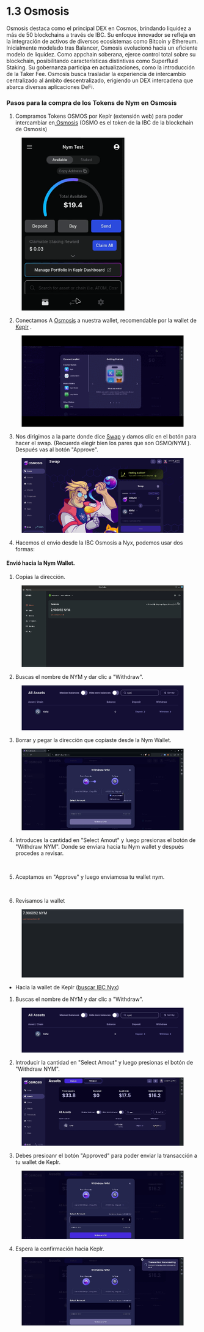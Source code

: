 # 1.3 Osmosis

Osmosis destaca como el principal DEX en Cosmos, brindando liquidez a más de 50 blockchains a través de IBC. Su enfoque innovador se refleja en la integración de activos de diversos ecosistemas como Bitcoin y Ethereum. Inicialmente modelado tras Balancer, Osmosis evolucionó hacia un eficiente modelo de liquidez. Como appchain soberana, ejerce control total sobre su blockchain, posibilitando características distintivas como Superfluid Staking. Su gobernanza participa en actualizaciones, como la introducción de la Taker Fee. Osmosis busca trasladar la experiencia de intercambio centralizado al ámbito descentralizado, erigiendo un DEX intercadena que abarca diversas aplicaciones DeFi.



### Pasos para la compra de los Tokens de Nym en Osmosis

1. Compramos Tokens OSMOS por Keplr (extensión web) para poder intercambiar en[ Osmosis](https://app.osmosis.zone/?from=OSMO\&to=NYM) (OSMO es el token de la IBC de la blockchain de Osmosis)

<figure><img src="../.gitbook/assets/Kazam_screencast_00008.gif" alt="" width="269"><figcaption></figcaption></figure>

2. Conectamos A [Osmosis](https://app.osmosis.zone/?from=OSMO\&to=NYM) a nuestra wallet, recomendable por la wallet de [Keplr](https://www.keplr.app/) .

<figure><img src="../.gitbook/assets/Conectar a keprl.gif" alt=""><figcaption></figcaption></figure>

3. Nos dirigimos a la parte donde dice [Swap](https://app.osmosis.zone/?to=NYM\&from=OSMO) y damos clic en el botón para hacer el swap. (Recuerda elegir bien los pares que son OSMO/NYM ). Después vas al botón "Approve".

<figure><img src="../.gitbook/assets/Kazam_screencast_00009.gif" alt=""><figcaption></figcaption></figure>

4. Hacemos el envio desde la IBC Osmosis a Nyx, podemos usar dos formas:

#### Envió hacia la  Nym Wallet.

1. Copias la dirección.

<figure><img src="../.gitbook/assets/Media_240313_123207.gif" alt=""><figcaption></figcaption></figure>

2. Buscas el nombre de NYM y dar clic a "Withdraw".

<figure><img src="../.gitbook/assets/image (6).png" alt=""><figcaption></figcaption></figure>

3. Borrar y pegar la dirección que copiaste desde la Nym Wallet.

<figure><img src="../.gitbook/assets/Media_240313_123546.gif" alt=""><figcaption></figcaption></figure>

4. Introduces la cantidad en "Select Amout" y luego presionas el botón de "Withdraw NYM". Donde se enviara hacia tu Nym wallet y después procedes a revisar.

<figure><img src="../.gitbook/assets/Media_240313_123857.gif" alt=""><figcaption></figcaption></figure>

5. Aceptamos en "Approve" y luego enviamosa tu wallet nym.

<figure><img src="../.gitbook/assets/Media_240313_124245.gif" alt=""><figcaption></figcaption></figure>

6. Revisamos la wallet

<figure><img src="../.gitbook/assets/image (14).png" alt=""><figcaption></figcaption></figure>

* Hacia la wallet de Keplr ([buscar IBC Nyx](https://chains.keplr.app/))

1. Buscas el nombre de NYM y dar clic a "Withdraw".

<figure><img src="../.gitbook/assets/image (4).png" alt=""><figcaption></figcaption></figure>

2. Introducir  la cantidad en "Select Amout" y luego presionas el botón de "Withdraw NYM".

<figure><img src="../.gitbook/assets/Media_240313_101515.gif" alt=""><figcaption></figcaption></figure>

3. Debes presioanr el botón "Approved" para poder enviar la transacción a tu wallet de Keplr.

<figure><img src="../.gitbook/assets/Media_240313_101849.gif" alt=""><figcaption></figcaption></figure>

4. Espera la confirmación hacia Keplr.

<figure><img src="../.gitbook/assets/Media_240313_102443.gif" alt=""><figcaption></figcaption></figure>
